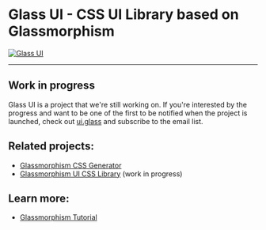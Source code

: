 # Glass UI - CSS UI Library based on Glassmorphism

<a href="https://ui.glass/" target="_blank">
<img alt="Glass UI" src="https://s3.us-east-2.amazonaws.com/ui.glass/preview.png">
</a>

------

## Work in progress

Glass UI is a project that we're still working on. If you're interested by the progress and want to be one of the first to be notified when the project is launched, check out [ui.glass](https://ui.glass/) and subscribe to the email list.

## Related projects:

- [Glassmorphism CSS Generator](https://generator.ui.glass)
- [Glassmorphism UI CSS Library](https://ui.glass) (work in progress)

## Learn more:

- [Glassmorphism Tutorial](https://themesberg.com/blog/glassmorphism/tutorial)
